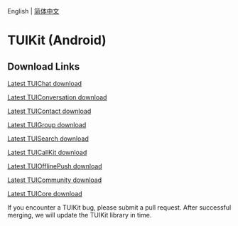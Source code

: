 English | [简体中文](./README_ZH.md)

# TUIKit (Android)

## Download Links

[Latest TUIChat download](https://im.sdk.cloud.tencent.cn/download/tuikit/6.9.3557/android/TUIChat.zip)

[Latest TUIConversation download](https://im.sdk.cloud.tencent.cn/download/tuikit/6.9.3557/android/TUIConversation.zip)

[Latest TUIContact download](https://im.sdk.cloud.tencent.cn/download/tuikit/6.9.3557/android/TUIContact.zip)

[Latest TUIGroup download](https://im.sdk.cloud.tencent.cn/download/tuikit/6.9.3557/android/TUIGroup.zip)

[Latest TUISearch download](https://im.sdk.cloud.tencent.cn/download/tuikit/6.9.3557/android/TUISearch.zip)

[Latest TUICallKit download](https://im.sdk.cloud.tencent.cn/download/tuikit/6.9.3557/android/TUICallKit.zip)

[Latest TUIOfflinePush download](https://im.sdk.cloud.tencent.cn/download/tuikit/6.9.3557/android/TUIOfflinePush.zip)

[Latest TUICommunity download](https://im.sdk.cloud.tencent.cn/download/tuikit/6.9.3557/android/TUICommunity.zip)

[Latest TUICore download](https://im.sdk.cloud.tencent.cn/download/tuikit/6.9.3557/android/TUICore.zip)

If you encounter a TUIKit bug, please submit a pull request. After successful merging, we will update the TUIKit library in time.
